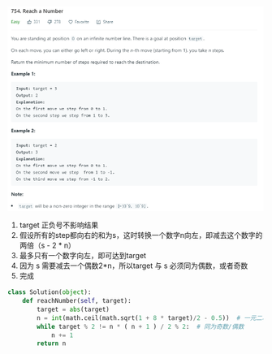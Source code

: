 ![avatar](../fig/754.jpg)

1. target 正负号不影响结果
2. 假设所有的step都向右的和为s，这时转换一个数字n向左，即减去这个数字的两倍（s - 2 * n）
3. 最多只有一个数字向左，即可达到target
4. 因为 s 需要减去一个偶数2*n，所以target 与 s 必须同为偶数，或者奇数
5. 完成
```python
class Solution(object):
    def reachNumber(self, target):
        target = abs(target)
        n = int(math.ceil(math.sqrt(1 + 8 * target)/2 - 0.5))  # 一元二次方程的解
        while target % 2 != n * ( n + 1 ) / 2 % 2:  # 同为奇数/偶数
            n += 1
        return n
```